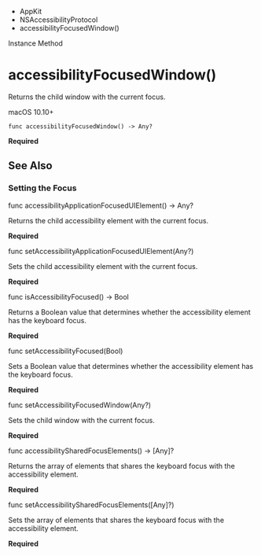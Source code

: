 

- AppKit
- NSAccessibilityProtocol
-  accessibilityFocusedWindow() 

Instance Method

# accessibilityFocusedWindow()

Returns the child window with the current focus.

macOS 10.10+

``` source
func accessibilityFocusedWindow() -> Any?
```

**Required**

## See Also

### Setting the Focus

func accessibilityApplicationFocusedUIElement() -> Any?

Returns the child accessibility element with the current focus.

**Required**

func setAccessibilityApplicationFocusedUIElement(Any?)

Sets the child accessibility element with the current focus.

**Required**

func isAccessibilityFocused() -> Bool

Returns a Boolean value that determines whether the accessibility element has the keyboard focus.

**Required**

func setAccessibilityFocused(Bool)

Sets a Boolean value that determines whether the accessibility element has the keyboard focus.

**Required**

func setAccessibilityFocusedWindow(Any?)

Sets the child window with the current focus.

**Required**

func accessibilitySharedFocusElements() -> [Any]?

Returns the array of elements that shares the keyboard focus with the accessibility element.

**Required**

func setAccessibilitySharedFocusElements([Any]?)

Sets the array of elements that shares the keyboard focus with the accessibility element.

**Required**

